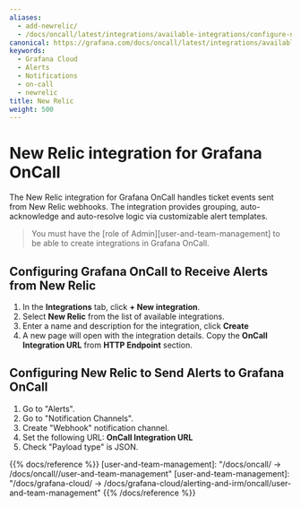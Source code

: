 ```yaml
---
aliases:
  - add-newrelic/
  - /docs/oncall/latest/integrations/available-integrations/configure-newrelic/
canonical: https://grafana.com/docs/oncall/latest/integrations/available-integrations/configure-newrelic/
keywords:
  - Grafana Cloud
  - Alerts
  - Notifications
  - on-call
  - newrelic
title: New Relic
weight: 500
---
```


# New Relic integration for Grafana OnCall

The New Relic integration for Grafana OnCall handles ticket events sent from New Relic webhooks.
The integration provides grouping, auto-acknowledge and auto-resolve logic via customizable alert templates.

> You must have the [role of Admin][user-and-team-management] to be able to create integrations in Grafana OnCall.

## Configuring Grafana OnCall to Receive Alerts from New Relic

1. In the **Integrations** tab, click **+ New integration**.
2. Select **New Relic** from the list of available integrations.
3. Enter a name and description for the integration, click **Create**
4. A new page will open with the integration details. Copy the **OnCall Integration URL** from **HTTP Endpoint** section.

## Configuring New Relic to Send Alerts to Grafana OnCall

1. Go to "Alerts".
2. Go to "Notification Channels".
3. Create "Webhook" notification channel.
4. Set the following URL: **OnCall Integration URL**
5. Check "Payload type" is JSON.

{{% docs/reference %}}
[user-and-team-management]: "/docs/oncall/ -> /docs/oncall/<ONCALL VERSION>/user-and-team-management"
[user-and-team-management]: "/docs/grafana-cloud/ -> /docs/grafana-cloud/alerting-and-irm/oncall/user-and-team-management"
{{% /docs/reference %}}
